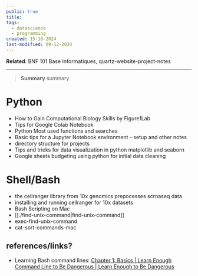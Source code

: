 ```yaml
---
public: true
title: 
tags:
  - datascience
  - programming
created: 15-10-2024
last-modified: 09-12-2024
---
```

**Related**: BNF 101 Base Informatiques, quartz-website-project-notes

---

> **Summary**
> summary
# Python
- How to Gain Computational Biology Skills by Figure1Lab
- Tips for Google Colab Notebook
- Python Most used functions and searches
- Basic tips for a Jupyter Notebook environment - setup and other notes
- directory structure for projects
- Tips and tricks for data visualization in python matplotlib and seaborn
- Google sheets budgeting using python for initial data cleaning


# Shell/Bash
- the cellranger library from 10x genomics prepocesses scrnaseq data
- installing and running cellranger for 10x datasets
- Bash Scripting on Mac
- [[./find-unix-command|find-unix-command]]
- exec-find-unix-command
- cat-sort-commands-mac



## references/links?
* Learning Bash command lines: [Chapter 1: Basics | Learn Enough Command Line to Be Dangerous | Learn Enough to Be Dangerous](https://www.learnenough.com/command-line-tutorial#sec-exercises_terminal)
